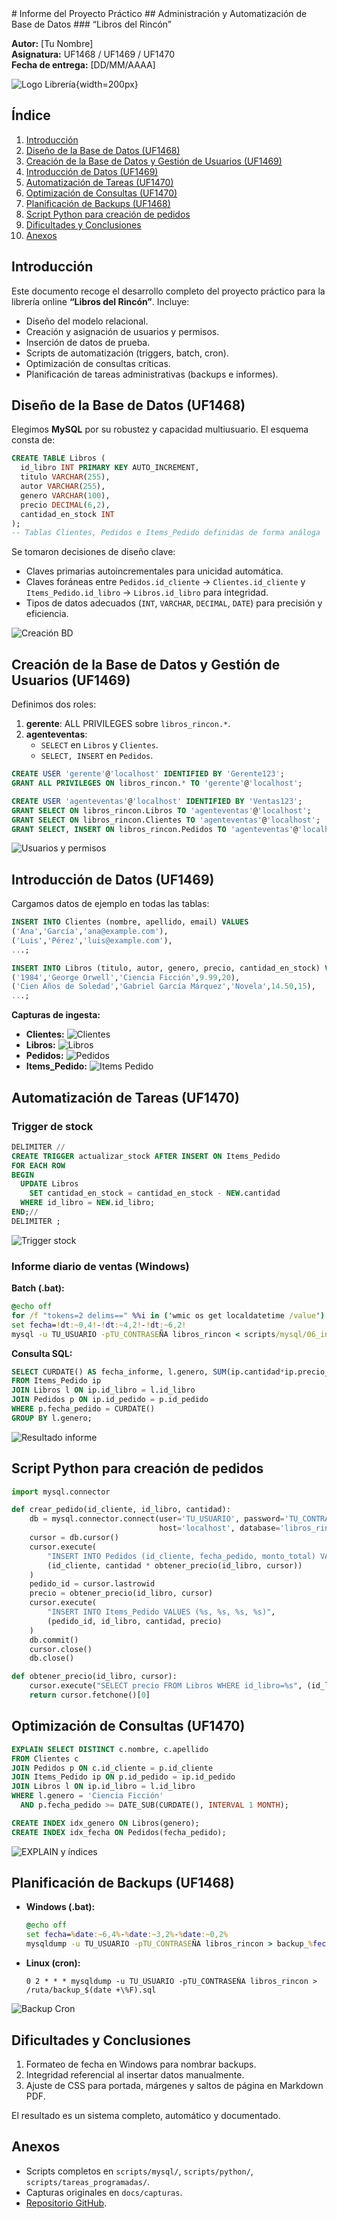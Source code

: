 <!-- Portada -->
<div class="cover">
  # Informe del Proyecto Práctico  
  ## Administración y Automatización de Base de Datos  
  ### “Libros del Rincón”  

  **Autor:** [Tu Nombre]  
  **Asignatura:** UF1468 / UF1469 / UF1470  
  **Fecha de entrega:** [DD/MM/AAAA]  

  ![Logo Librería](./docs/capturas/logo_libros_rincon.png){width=200px}
</div>

<div class="page-break"></div>

## Índice

1. [Introducción](#introduccion)  
2. [Diseño de la Base de Datos (UF1468)](#diseno-de-la-base-de-datos-uf1468)  
3. [Creación de la Base de Datos y Gestión de Usuarios (UF1469)](#creacion-de-la-base-de-datos-y-gestion-de-usuarios-uf1469)  
4. [Introducción de Datos (UF1469)](#introduccion-de-datos-uf1469)  
5. [Automatización de Tareas (UF1470)](#automatizacion-de-tareas-uf1470)  
6. [Optimización de Consultas (UF1470)](#optimizacion-de-consultas-uf1470)  
7. [Planificación de Backups (UF1468)](#planificacion-de-backups-uf1468)  
8. [Script Python para creación de pedidos](#script-python-para-creacion-de-pedidos)  
9. [Dificultades y Conclusiones](#dificultades-y-conclusiones)  
10. [Anexos](#anexos)  

<div class="page-break"></div>

## Introducción

Este documento recoge el desarrollo completo del proyecto práctico para la librería online **“Libros del Rincón”**. Incluye:

- Diseño del modelo relacional.  
- Creación y asignación de usuarios y permisos.  
- Inserción de datos de prueba.  
- Scripts de automatización (triggers, batch, cron).  
- Optimización de consultas críticas.  
- Planificación de tareas administrativas (backups e informes).

<div class="page-break"></div>

## Diseño de la Base de Datos (UF1468)

Elegimos **MySQL** por su robustez y capacidad multiusuario. El esquema consta de:

```sql
CREATE TABLE Libros (
  id_libro INT PRIMARY KEY AUTO_INCREMENT,
  titulo VARCHAR(255),
  autor VARCHAR(255),
  genero VARCHAR(100),
  precio DECIMAL(6,2),
  cantidad_en_stock INT
);
-- Tablas Clientes, Pedidos e Items_Pedido definidas de forma análoga
```

Se tomaron decisiones de diseño clave:

- Claves primarias autoincrementales para unicidad automática.  
- Claves foráneas entre `Pedidos.id_cliente` → `Clientes.id_cliente` y `Items_Pedido.id_libro` → `Libros.id_libro` para integridad.  
- Tipos de datos adecuados (`INT`, `VARCHAR`, `DECIMAL`, `DATE`) para precisión y eficiencia.  

![Creación BD](./docs/capturas/01_creacion_bd.png)

<div class="page-break"></div>

## Creación de la Base de Datos y Gestión de Usuarios (UF1469)

Definimos dos roles:

1. **gerente**: ALL PRIVILEGES sobre `libros_rincon.*`.  
2. **agenteventas**:  
   - `SELECT` en `Libros` y `Clientes`.  
   - `SELECT, INSERT` en `Pedidos`.

```sql
CREATE USER 'gerente'@'localhost' IDENTIFIED BY 'Gerente123';
GRANT ALL PRIVILEGES ON libros_rincon.* TO 'gerente'@'localhost';

CREATE USER 'agenteventas'@'localhost' IDENTIFIED BY 'Ventas123';
GRANT SELECT ON libros_rincon.Libros TO 'agenteventas'@'localhost';
GRANT SELECT ON libros_rincon.Clientes TO 'agenteventas'@'localhost';
GRANT SELECT, INSERT ON libros_rincon.Pedidos TO 'agenteventas'@'localhost';
```

![Usuarios y permisos](./docs/capturas/02_usuarios_y_permisos.png)

<div class="page-break"></div>

## Introducción de Datos (UF1469)

Cargamos datos de ejemplo en todas las tablas:

```sql
INSERT INTO Clientes (nombre, apellido, email) VALUES
('Ana','García','ana@example.com'),
('Luis','Pérez','luis@example.com'),
...;

INSERT INTO Libros (titulo, autor, genero, precio, cantidad_en_stock) VALUES
('1984','George Orwell','Ciencia Ficción',9.99,20),
('Cien Años de Soledad','Gabriel García Márquez','Novela',14.50,15),
...;
```

**Capturas de ingesta:**

- **Clientes:** ![Clientes](./docs/capturas/03_ingesta_datos_clientes.png)  
- **Libros:** ![Libros](./docs/capturas/03_ingesta_libros.png)  
- **Pedidos:** ![Pedidos](./docs/capturas/03_ingesta_pedidos.png)  
- **Items_Pedido:** ![Items Pedido](./docs/capturas/03_ingesta_items_pedidos.png)

<div class="page-break"></div>

## Automatización de Tareas (UF1470)

### Trigger de stock

```sql
DELIMITER //
CREATE TRIGGER actualizar_stock AFTER INSERT ON Items_Pedido
FOR EACH ROW
BEGIN
  UPDATE Libros
    SET cantidad_en_stock = cantidad_en_stock - NEW.cantidad
  WHERE id_libro = NEW.id_libro;
END;//
DELIMITER ;
```

![Trigger stock](./docs/capturas/comprobacion_trigger_cantidad_stock.png)

### Informe diario de ventas (Windows)

**Batch (.bat):**

```bat
@echo off
for /f "tokens=2 delims==" %%i in ('wmic os get localdatetime /value') do set dt=%%i
set fecha=!dt:~0,4!-!dt:~4,2!-!dt:~6,2!
mysql -u TU_USUARIO -pTU_CONTRASEÑA libros_rincon < scripts/mysql/06_informe_diario_ventas.sql > ventas_%fecha%.txt
```

**Consulta SQL:**

```sql
SELECT CURDATE() AS fecha_informe, l.genero, SUM(ip.cantidad*ip.precio_por_item) AS total_ventas
FROM Items_Pedido ip
JOIN Libros l ON ip.id_libro = l.id_libro
JOIN Pedidos p ON ip.id_pedido = p.id_pedido
WHERE p.fecha_pedido = CURDATE()
GROUP BY l.genero;
```

![Resultado informe](./docs/capturas/resultado_informe_tareawin.png)

<div class="page-break"></div>

## Script Python para creación de pedidos

```python
import mysql.connector

def crear_pedido(id_cliente, id_libro, cantidad):
    db = mysql.connector.connect(user='TU_USUARIO', password='TU_CONTRASEÑA',
                                 host='localhost', database='libros_rincon')
    cursor = db.cursor()
    cursor.execute(
        "INSERT INTO Pedidos (id_cliente, fecha_pedido, monto_total) VALUES (%s, CURDATE(), %s)",
        (id_cliente, cantidad * obtener_precio(id_libro, cursor))
    )
    pedido_id = cursor.lastrowid
    precio = obtener_precio(id_libro, cursor)
    cursor.execute(
        "INSERT INTO Items_Pedido VALUES (%s, %s, %s, %s)",
        (pedido_id, id_libro, cantidad, precio)
    )
    db.commit()
    cursor.close()
    db.close()

def obtener_precio(id_libro, cursor):
    cursor.execute("SELECT precio FROM Libros WHERE id_libro=%s", (id_libro,))
    return cursor.fetchone()[0]
```

<div class="page-break"></div>

## Optimización de Consultas (UF1470)

```sql
EXPLAIN SELECT DISTINCT c.nombre, c.apellido
FROM Clientes c
JOIN Pedidos p ON c.id_cliente = p.id_cliente
JOIN Items_Pedido ip ON p.id_pedido = ip.id_pedido
JOIN Libros l ON ip.id_libro = l.id_libro
WHERE l.genero = 'Ciencia Ficción'
  AND p.fecha_pedido >= DATE_SUB(CURDATE(), INTERVAL 1 MONTH);

CREATE INDEX idx_genero ON Libros(genero);
CREATE INDEX idx_fecha ON Pedidos(fecha_pedido);
```

![EXPLAIN y índices](./docs/capturas/optimizacion_explain_index.png)

<div class="page-break"></div>

## Planificación de Backups (UF1468)

- **Windows (.bat):**
  ```bat
  @echo off
  set fecha=%date:~6,4%-%date:~3,2%-%date:~0,2%
  mysqldump -u TU_USUARIO -pTU_CONTRASEÑA libros_rincon > backup_%fecha%.sql
  ```
- **Linux (cron):**
  ```cron
  0 2 * * * mysqldump -u TU_USUARIO -pTU_CONTRASEÑA libros_rincon > /ruta/backup_$(date +\%F).sql
  ```

![Backup Cron](./docs/capturas/cron_backup.png)

<div class="page-break"></div>

## Dificultades y Conclusiones

1. Formateo de fecha en Windows para nombrar backups.  
2. Integridad referencial al insertar datos manualmente.  
3. Ajuste de CSS para portada, márgenes y saltos de página en Markdown PDF.

El resultado es un sistema completo, automático y documentado.

<div class="page-break"></div>

## Anexos

- Scripts completos en `scripts/mysql/`, `scripts/python/`, `scripts/tareas_programadas/`.  
- Capturas originales en `docs/capturas`.  
- [Repositorio GitHub](https://github.com/tu_usuario/LIBROS-DEL-RINCON).
